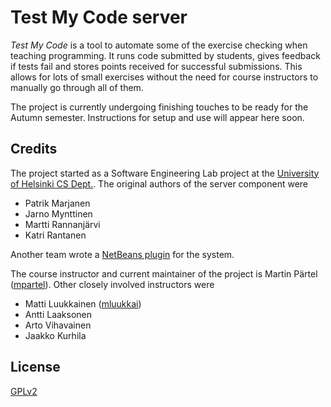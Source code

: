 # Test My Code server #

*Test My Code* is a tool to automate some of the exercise checking when teaching programming. It runs code submitted by students, gives feedback if tests fail and stores points received for successful submissions. This allows for lots of small exercises without the need for course instructors to manually go through all of them.

The project is currently undergoing finishing touches to be ready for the Autumn semester. Instructions for setup and use will appear here soon.


## Credits ##

The project started as a Software Engineering Lab project at the [University of Helsinki CS Dept.](http://cs.helsinki.fi/). The original authors of the server component were

- Patrik Marjanen
- Jarno Mynttinen
- Martti Rannanjärvi
- Katri Rantanen

Another team wrote a [NetBeans plugin](https://github.com/testmycode/tmc-netbeans) for the system.

The course instructor and current maintainer of the project is Martin Pärtel ([mpartel](https://github.com/mpartel)). Other closely involved instructors were

- Matti Luukkainen ([mluukkai](https://github.com/mluukkai))
- Antti Laaksonen
- Arto Vihavainen
- Jaakko Kurhila


## License ##

[GPLv2](http://www.gnu.org/licenses/gpl-2.0.html)

